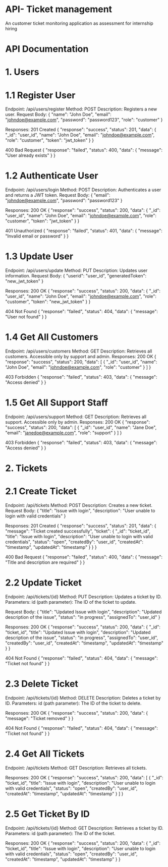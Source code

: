 # API- Ticket management

An customer ticket monitoring application as assessment for internship hiring

# API Documentation

# 1. Users

# 1.1 Register User

Endpoint: /api/users/register
Method: POST
Description: Registers a new user.
Request Body:
{
"name": "John Doe",
"email": "johndoe@example.com",
"password": "password123",
"role": "customer"
}

Responses:
201 Created
{
"response": "success",
"status": 201,
"data": {
"\_id": "user_id",
"name": "John Doe",
"email": "johndoe@example.com",
"role": "customer",
"token": "jwt_token"
}
}

400 Bad Request
{
"response": "failed",
"status": 400,
"data": {
"message": "User already exists"
}
}

# 1.2 Authenticate User

Endpoint: /api/users/login
Method: POST
Description: Authenticates a user and returns a JWT token.
Request Body:
{
"email": "johndoe@example.com",
"password": "password123"
}

Responses:
200 OK
{
"response": "success",
"status": 200,
"data": {
"\_id": "user_id",
"name": "John Doe",
"email": "johndoe@example.com",
"role": "customer",
"token": "jwt_token"
}
}

401 Unauthorized
{
"response": "failed",
"status": 401,
"data": {
"message": "Invalid email or password"
}
}

# 1.3 Update User

Endpoint: /api/users/update
Method: PUT
Description: Updates user information.
Request Body:
{
"userid": "user_id",
"generatedToken": "new_jwt_token"
}

Responses:
200 OK
{
"response": "success",
"status": 200,
"data": {
"\_id": "user_id",
"name": "John Doe",
"email": "johndoe@example.com",
"role": "customer",
"token": "new_jwt_token"
}
}

404 Not Found
{
"response": "failed",
"status": 404,
"data": {
"message": "User not found"
}
}

# 1.4 Get All Customers

Endpoint: /api/users/customers
Method: GET
Description: Retrieves all customers. Accessible only by support and admin.
Responses:
200 OK
{
"response": "success",
"status": 200,
"data": [
{
"_id": "user_id",
"name": "John Doe",
"email": "johndoe@example.com",
"role": "customer"
}
]
}

403 Forbidden
{
"response": "failed",
"status": 403,
"data": {
"message": "Access denied"
}
}

# 1.5 Get All Support Staff

Endpoint: /api/users/support
Method: GET
Description: Retrieves all support. Accessible only by admin.
Responses:
200 OK
{
"response": "success",
"status": 200,
"data": [
{
"_id": "user_id",
"name": "Jane Doe",
"email": "janedoe@example.com",
"role": "support"
}
]
}

403 Forbidden
{
"response": "failed",
"status": 403,
"data": {
"message": "Access denied"
}
}

# 2. Tickets

# 2.1 Create Ticket

Endpoint: /api/tickets
Method: POST
Description: Creates a new ticket.
Request Body:
{
"title": "Issue with login",
"description": "User unable to login with valid credentials"
}

Responses:
201 Created
{
"response": "success",
"status": 201,
"data": {
"message": "Ticket created successfully",
"ticket": {
"\_id": "ticket_id",
"title": "Issue with login",
"description": "User unable to login with valid credentials",
"status": "open",
"createdBy": "user_id",
"createdAt": "timestamp",
"updatedAt": "timestamp"
}
}
}

400 Bad Request
{
"response": "failed",
"status": 400,
"data": {
"message": "Title and description are required"
}
}

# 2.2 Update Ticket

Endpoint: /api/tickets/{id}
Method: PUT
Description: Updates a ticket by ID.
Parameters:
id (path parameter): The ID of the ticket to update.

Request Body:
{
"title": "Updated Issue with login",
"description": "Updated description of the issue",
"status": "in progress",
"assignedTo": "user_id"
}

Responses:
200 OK
{
"response": "success",
"status": 200,
"data": {
"\_id": "ticket_id",
"title": "Updated Issue with login",
"description": "Updated description of the issue",
"status": "in progress",
"assignedTo": "user_id",
"createdBy": "user_id",
"createdAt": "timestamp",
"updatedAt": "timestamp"
}
}

404 Not Found
{
"response": "failed",
"status": 404,
"data": {
"message": "Ticket not found"
}
}

# 2.3 Delete Ticket

Endpoint: /api/tickets/{id}
Method: DELETE
Description: Deletes a ticket by ID.
Parameters:
id (path parameter): The ID of the ticket to delete.

Responses:
200 OK
{
"response": "success",
"status": 200,
"data": {
"message": "Ticket removed"
}
}

404 Not Found
{
"response": "failed",
"status": 404,
"data": {
"message": "Ticket not found"
}
}

# 2.4 Get All Tickets

Endpoint: /api/tickets
Method: GET
Description: Retrieves all tickets.

Responses:
200 OK
{
"response": "success",
"status": 200,
"data": [
{
"_id": "ticket_id",
"title": "Issue with login",
"description": "User unable to login with valid credentials",
"status": "open",
"createdBy": "user_id",
"createdAt": "timestamp",
"updatedAt": "timestamp"
}
]
}

# 2.5 Get Ticket By ID

Endpoint: /api/tickets/{id}
Method: GET
Description: Retrieves a ticket by ID.
Parameters:
id (path parameter): The ID of the ticket.

Responses:
200 OK
{
"response": "success",
"status": 200,
"data": {
"\_id": "ticket_id",
"title": "Issue with login",
"description": "User unable to login with valid credentials",
"status": "open",
"createdBy": "user_id",
"createdAt": "timestamp",
"updatedAt": "timestamp"
}
}
